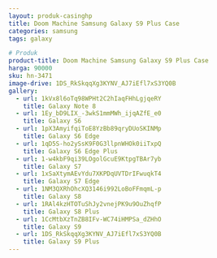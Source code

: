 ```yaml
---
layout: produk-casinghp
title: Doom Machine Samsung Galaxy S9 Plus Case
categories: samsung
tags: galaxy

# Produk
product-title: Doom Machine Samsung Galaxy S9 Plus Case
harga: 90000
sku: hn-3471
image-drive: 1DS_RkSkqqXg3KYNV_AJ7iEfl7xS3YQ0B
gallery:
  - url: 1kVx8l6oTq98WPHt2C2hIaqFHhLgjqeRY
    title: Galaxy Note 8
  - url: 1Ey_bD9LIX_-3wkS1mmMWh_ijqAZfE_e0
    title: Galaxy S6
  - url: 1pX3AmyifqiToE8YzBb89qryDUoSKINMp
    title: Galaxy S6 Edge
  - url: 1qD5S-ho2ySsK9F0G3llpnWHOk0iiTxpQ
    title: Galaxy S6 Edge Plus
  - url: 1-w4kbF9qi39LOgolGcuE9KtpgTBAr7yb
    title: Galaxy S7
  - url: 1xSaXtymAEvYdu7XKPDqUVTDrIFwuqkT4
    title: Galaxy S7 Edge
  - url: 1NM3QXRhOhcXQ3146i992LoBoFFmqmL-p
    title: Galaxy S8
  - url: 1RAl4kzHTOTuShJy2vnejPK9u9OuZhqfP
    title: Galaxy S8 Plus
  - url: 1CcMtbXzTnZB8IFv-WC74iHMPSa_dZHhO
    title: Galaxy S9
  - url: 1DS_RkSkqqXg3KYNV_AJ7iEfl7xS3YQ0B
    title: Galaxy S9 Plus
---
```

